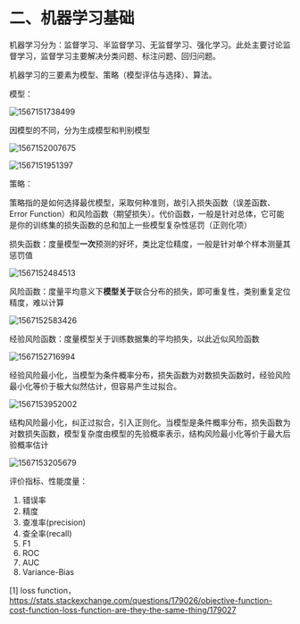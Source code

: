 # 二、机器学习基础

机器学习分为：监督学习、半监督学习、无监督学习、强化学习。此处主要讨论监督学习，监督学习主要解决分类问题、标注问题、回归问题。

机器学习的三要素为模型、策略（模型评估与选择）、算法。

模型：

![1567151738499](C:\Users\Administrator\AppData\Roaming\Typora\typora-user-images\1567151738499.png)

因模型的不同，分为生成模型和判别模型

![1567152007675](C:\Users\Administrator\AppData\Roaming\Typora\typora-user-images\1567152007675.png)

![1567151951397](C:\Users\Administrator\AppData\Roaming\Typora\typora-user-images\1567151951397.png)

策略：

策略指的是如何选择最优模型，采取何种准则，故引入损失函数（误差函数、Error Function）和风险函数（期望损失）。代价函数，一般是针对总体，它可能是你的训练集的损失函数的总和加上一些模型复杂性惩罚（正则化项）

损失函数：度量模型**一次**预测的好坏，类比定位精度，一般是针对单个样本测量其惩罚值

![1567152484513](C:\Users\Administrator\AppData\Roaming\Typora\typora-user-images\1567152484513.png)

风险函数：度量平均意义下**模型关于**联合分布的损失，即可重复性，类别重复定位精度，难以计算

![1567152583426](C:\Users\Administrator\AppData\Roaming\Typora\typora-user-images\1567152583426.png)

经验风险函数：度量模型关于训练数据集的平均损失，以此近似风险函数

![1567152716994](C:\Users\Administrator\AppData\Roaming\Typora\typora-user-images\1567152716994.png)

经验风险最小化，当模型为条件概率分布，损失函数为对数损失函数时，经验风险最小化等价于极大似然估计，但容易产生过拟合。

![1567153952002](C:\Users\Administrator\AppData\Roaming\Typora\typora-user-images\1567153952002.png)

结构风险最小化，纠正过拟合，引入正则化。当模型是条件概率分布，损失函数为对数损失函数，模型复杂度由模型的先验概率表示，结构风险最小化等价于最大后验概率估计

![1567153205679](C:\Users\Administrator\AppData\Roaming\Typora\typora-user-images\1567153205679.png)

评价指标、性能度量：

1. 错误率
2. 精度
3. 查准率(precision)
4. 查全率(recall)
5. F1
6. ROC
7. AUC
8. Variance-Bias

[1]  loss function，https://stats.stackexchange.com/questions/179026/objective-function-cost-function-loss-function-are-they-the-same-thing/179027